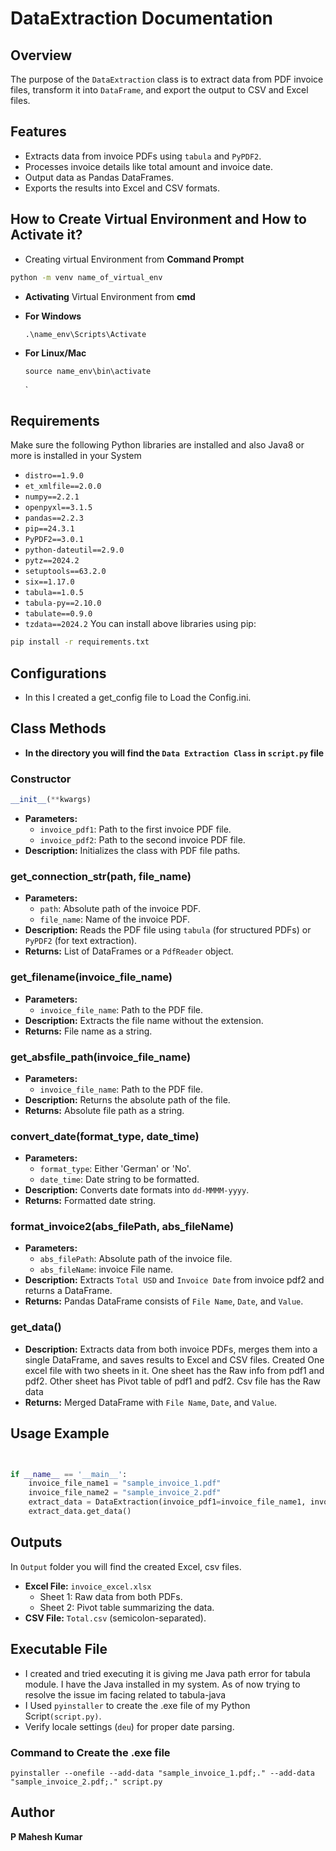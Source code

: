 # DataExtraction Documentation

## Overview

The purpose of the `DataExtraction` class is to extract data from PDF invoice files, transform it into `DataFrame`, and export the output to CSV and Excel files.

## Features

- Extracts data from invoice PDFs using `tabula` and `PyPDF2`.
- Processes invoice details like total amount and invoice date.
- Output data as Pandas DataFrames.
- Exports the results into Excel and CSV formats.

## How to Create Virtual Environment and How to Activate it?

- Creating virtual Environment from **Command Prompt**

```cmd
python -m venv name_of_virtual_env
```

- **Activating** Virtual Environment from **cmd**
- **For Windows**
  ```
  .\name_env\Scripts\Activate
  ```
- **For Linux/Mac**

  ```
  source name_env\bin\activate

  ```

  `

## Requirements

Make sure the following Python libraries are installed and also Java8 or more is installed in your System

- `distro==1.9.0`
- `et_xmlfile==2.0.0`
- `numpy==2.2.1`
- `openpyxl==3.1.5`
- `pandas==2.2.3`
- `pip==24.3.1`
- `PyPDF2==3.0.1`
- `python-dateutil==2.9.0`
- `pytz==2024.2`
- `setuptools==63.2.0`
- `six==1.17.0`
- `tabula==1.0.5`
- `tabula-py==2.10.0`
- `tabulate==0.9.0`
- `tzdata==2024.2`
  You can install above libraries using pip:

```bash
pip install -r requirements.txt
```

## Configurations

- In this I created a get_config file to Load the Config.ini.

## Class Methods

- **In the directory you will find the `Data Extraction Class` in `script.py` file**

### Constructor

```python
__init__(**kwargs)
```

- **Parameters:**
  - `invoice_pdf1`: Path to the first invoice PDF file.
  - `invoice_pdf2`: Path to the second invoice PDF file.
- **Description:** Initializes the class with PDF file paths.

### get_connection_str(path, file_name)

- **Parameters:**
  - `path`: Absolute path of the invoice PDF.
  - `file_name`: Name of the invoice PDF.
- **Description:** Reads the PDF file using `tabula` (for structured PDFs) or `PyPDF2` (for text extraction).
- **Returns:** List of DataFrames or a `PdfReader` object.

### get_filename(invoice_file_name)

- **Parameters:**
  - `invoice_file_name`: Path to the PDF file.
- **Description:** Extracts the file name without the extension.
- **Returns:** File name as a string.

### get_absfile_path(invoice_file_name)

- **Parameters:**
  - `invoice_file_name`: Path to the PDF file.
- **Description:** Returns the absolute path of the file.
- **Returns:** Absolute file path as a string.

### convert_date(format_type, date_time)

- **Parameters:**
  - `format_type`: Either 'German' or 'No'.
  - `date_time`: Date string to be formatted.
- **Description:** Converts date formats into `dd-MMMM-yyyy`.
- **Returns:** Formatted date string.

### format_invoice2(abs_filePath, abs_fileName)

- **Parameters:**
  - `abs_filePath`: Absolute path of the invoice file.
  - `abs_fileName`: invoice File name.
- **Description:** Extracts `Total USD` and `Invoice Date` from invoice pdf2 and returns a DataFrame.
- **Returns:** Pandas DataFrame consists of `File Name`, `Date`, and `Value`.

### get_data()

- **Description:** Extracts data from both invoice PDFs, merges them into a single DataFrame, and saves results to Excel and CSV files. Created One excel file with two sheets in it. One sheet has the Raw info from pdf1 and pdf2. Other sheet has Pivot table of pdf1 and pdf2. Csv file has the Raw data
- **Returns:** Merged DataFrame with `File Name`, `Date`, and `Value`.

## Usage Example

```python


if __name__ == '__main__':
    invoice_file_name1 = "sample_invoice_1.pdf"
    invoice_file_name2 = "sample_invoice_2.pdf"
    extract_data = DataExtraction(invoice_pdf1=invoice_file_name1, invoice_pdf2=invoice_file_name2)
    extract_data.get_data()
```

## Outputs

In `Output` folder you will find the created Excel, csv files.

- **Excel File:** `invoice_excel.xlsx`
  - Sheet 1: Raw data from both PDFs.
  - Sheet 2: Pivot table summarizing the data.
- **CSV File:** `Total.csv` (semicolon-separated).

## Executable File

- I created and tried executing it is giving me Java path error for tabula module. I have the Java installed in my system. As of now trying to resolve the issue im facing related to tabula-java
- I Used `pyinstaller` to create the .exe file of my Python Script`(script.py)`.
- Verify locale settings (`deu`) for proper date parsing.

### Command to Create the .exe file

```
pyinstaller --onefile --add-data "sample_invoice_1.pdf;." --add-data "sample_invoice_2.pdf;." script.py
```

## Author

**P Mahesh Kumar**

